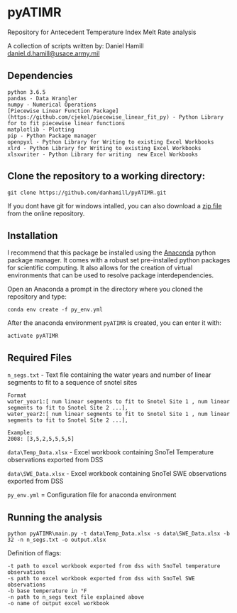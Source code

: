 # pyATIMR

Repository for Antecedent Temperature Index Melt Rate analysis

A collection of scripts written by:
Daniel Hamill daniel.d.hamill@usace.army.mil

## Dependencies
```
python 3.6.5
pandas - Data Wrangler
numpy - Numerical Operations
[Piecewise Linear Function Package](https://github.com/cjekel/piecewise_linear_fit_py) - Python Library for to fit piecewise linear functions
matplotlib - Plotting
pip - Python Package manager
openpyxl - Python Library for Writing to existing Excel Workbooks
xlrd - Python Library for Writing to existing Excel Workbooks
xlsxwriter - Python Library for writing  new Excel Workbooks
```

## Clone the repository to a working directory:

```
git clone https://github.com/danhamill/pyATIMR.git
```

If you dont have git for windows intalled, you can also download a [zip file](https://github.com/danhamill/pyATIMR/archive/master.zip) from the online repository.

## Installation

I recommend that this package be installed using the [Anaconda](https://www.anaconda.com/) python package manager.  It comes with a robust set pre-installed python packages for scientific computing.  It also allows for the creation of virtual environments that can be used to resolve package interdependencies.

Open an Anaconda a prompt in the directory where you cloned the repository and type:

```
conda env create -f py_env.yml
```

After the anaconda environment `pyATIMR` is created, you can enter it with:

```
activate pyATIMR
```


## Required Files

`n_segs.txt` - Text file containing the water years and number of linear segments to fit to a sequence of snotel sites
```
Format
water_year1:[ num linear segments to fit to Snotel Site 1 , num linear segments to fit to Snotel Site 2 ...],
water_year2:[ num linear segments to fit to Snotel Site 1 , num linear segments to fit to Snotel Site 2 ...],

Example:
2008: [3,5,2,5,5,5,5]
```

`data\Temp_Data.xlsx` - Excel workbook containing SnoTel Temperature observations exported from DSS

`data\SWE_Data.xlsx` - Excel workbook containing SnoTel SWE observations exported from DSS

`py_env.yml` = Configuration file for anaconda environment

## Running the analysis

```
python pyATIMR\main.py -t data\Temp_Data.xlsx -s data\SWE_Data.xlsx -b 32 -n n_segs.txt -o output.xlsx
```

Definition of flags:
```
-t path to excel workbook exported from dss with SnoTel temperature observations
-s path to excel workbook exported from dss with SnoTel SWE observations
-b base temperature in °F
-n path to n_segs text file explained above
-o name of output excel workbook
```
